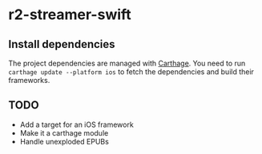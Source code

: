 # r2-streamer-swift

## Install dependencies

The project dependencies are managed with [Carthage](https://github.com/Carthage/Carthage).
You need to run `carthage update --platform ios` to fetch the dependencies and build their frameworks.

## TODO

- Add a target for an iOS framework
- Make it a carthage module
- Handle unexploded EPUBs

